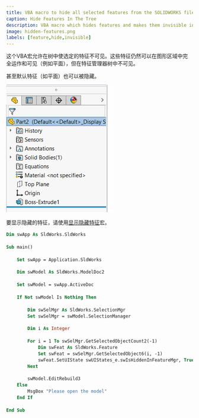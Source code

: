 ```yaml
---
title: VBA macro to hide all selected features from the SOLIDWORKS file tree
caption: Hide Features In The Tree
description: VBA macro which hides features and makes them invisible in the SOLIDWORKS Feature Manager tree
image: hidden-features.png
labels: [feature,hide,invisible]
---
```

这个VBA宏允许在树中使选定的特征不可见。这些特征仍然可以在图形区域中完全运作和可见（例如平面），但在特征管理器树中不可见。

甚至默认特征（如平面）也可以被隐藏。

![在特征管理器树中隐藏的草图、右侧和顶部平面](hidden-features.png)

要显示隐藏的特征，请使用[显示隐藏特征](/solidworks-api/document/features-manager/reveal-hidden-features/)宏。

~~~ vb
Dim swApp As SldWorks.SldWorks

Sub main()

    Set swApp = Application.SldWorks
    
    Dim swModel As SldWorks.ModelDoc2
    
    Set swModel = swApp.ActiveDoc
    
    If Not swModel Is Nothing Then
        
        Dim swSelMgr As SldWorks.SelectionMgr
        Set swSelMgr = swModel.SelectionManager
        
        Dim i As Integer
        
        For i = 1 To swSelMgr.GetSelectedObjectCount2(-1)
            Dim swFeat As SldWorks.Feature
            Set swFeat = swSelMgr.GetSelectedObject6(i, -1)
            swFeat.SetUIState swUIStates_e.swIsHiddenInFeatureMgr, True
        Next
        
        swModel.EditRebuild3
    Else
        MsgBox "Please open the model"
    End If
    
End Sub
~~~

